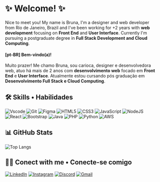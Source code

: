 # ✨ Welcome! ✨
Nice to meet you! My name is Bruna, I'm a designer and web developer from Rio de Janeiro, Brazil and I've been working for +2 years with **web development** focusing on **Front End** and **User Interface**. Currently I'm pursuing a postgraduate degree in **Full Stack Development and Cloud Computing**.

#### [pt-BR] Bem-vindo(a)!
 
Muito prazer! Me chamo Bruna, sou carioca, designer e desenvolvedora web, atuo há mais de 2 anos com **desenvolvimento web** focado em **Front End** e **User Interface**.
Atualmente estou cursando pós graduação em **Desenvolvimento Full Stack e Cloud Computing**.

## 🛠️ Skills • Habilidades 
![Vscode](https://img.shields.io/badge/Vscode-007ACC?style=for-the-badge&logo=vscode&logoColor=white)
![Git](https://img.shields.io/badge/GIT-E44C30?style=for-the-badge&logo=git&logoColor=white)
![Figma](https://img.shields.io/badge/Figma-696969?style=for-the-badge&logo=figma&logoColor=figma)
![HTML5](https://img.shields.io/badge/HTML5-E34F26?style=for-the-badge&logo=html5&logoColor=white)
![CSS3](https://img.shields.io/badge/CSS3-1572B6?style=for-the-badge&logo=css3&logoColor=white)
![JavaScript](https://img.shields.io/badge/JavaScript-F7DF1E?style=for-the-badge&logo=javascript&logoColor=black)
![NodeJS](https://img.shields.io/badge/node.js-6DA55F?style=for-the-badge&logo=node.js&logoColor=white)
![React](https://img.shields.io/badge/React-20232A?style=for-the-badge&logo=react&logoColor=61DAFB)
![Bootstrap](https://img.shields.io/badge/Boostrap-6610f2?style=for-the-badge&logo=bootstrap&logoColor=white)
![Java](https://img.shields.io/badge/java-%23ED8B00.svg?style=for-the-badge&logo=openjdk&logoColor=white)
![PHP](https://img.shields.io/badge/PHP-777BB4?style=for-the-badge&logo=php&logoColor=white)
![Python](https://img.shields.io/badge/python-3670A0?style=for-the-badge&logo=python&logoColor=ffdd54)
![AWS](https://img.shields.io/badge/-AWS-141f2e?style=for-the-badge&logo=amazon-web-services&logoColor=f90)

## 📊 GitHub Stats 
![Top Langs](https://github-readme-stats-git-masterrstaa-rickstaa.vercel.app/api/top-langs/?username=brunamotta&layout=compact&theme=dracula&bg_color=000&)

## 👋🏼 Conect with me • Conecte-se comigo 
[![LinkedIn](https://img.shields.io/badge/LinkedIn-0077B5?style=for-the-badge&logo=linkedin&logoColor=white)](https://www.linkedin.com/in/brunamottap/)
[![Instagram](https://img.shields.io/badge/-Instagram-%23E4405F?style=for-the-badge&logo=instagram&logoColor=white)](https://www.instagram.com/brunamottap/)
[![Discord](https://img.shields.io/badge/Discord-7289DA?style=for-the-badge&logo=discord&logoColor=white)](https://discord.com/channels/@brunamotta/)
[![Gmail](https://img.shields.io/badge/Gmail-333333?style=for-the-badge&logo=gmail&logoColor=red)](mailto:brunamottap@gmail.com)
